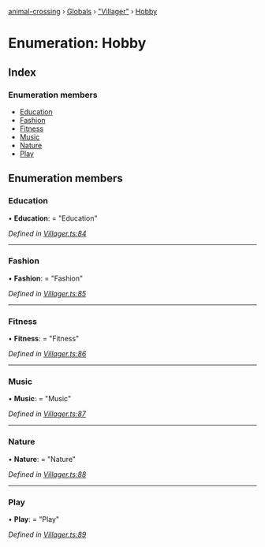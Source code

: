 [animal-crossing](../README.md) › [Globals](../globals.md) › ["Villager"](../modules/_villager_.md) › [Hobby](_villager_.hobby.md)

# Enumeration: Hobby

## Index

### Enumeration members

* [Education](_villager_.hobby.md#education)
* [Fashion](_villager_.hobby.md#fashion)
* [Fitness](_villager_.hobby.md#fitness)
* [Music](_villager_.hobby.md#music)
* [Nature](_villager_.hobby.md#nature)
* [Play](_villager_.hobby.md#play)

## Enumeration members

###  Education

• **Education**: = "Education"

*Defined in [Villager.ts:84](https://github.com/Norviah/animal-crossing/blob/09a17bd/module/types/Villager.ts#L84)*

___

###  Fashion

• **Fashion**: = "Fashion"

*Defined in [Villager.ts:85](https://github.com/Norviah/animal-crossing/blob/09a17bd/module/types/Villager.ts#L85)*

___

###  Fitness

• **Fitness**: = "Fitness"

*Defined in [Villager.ts:86](https://github.com/Norviah/animal-crossing/blob/09a17bd/module/types/Villager.ts#L86)*

___

###  Music

• **Music**: = "Music"

*Defined in [Villager.ts:87](https://github.com/Norviah/animal-crossing/blob/09a17bd/module/types/Villager.ts#L87)*

___

###  Nature

• **Nature**: = "Nature"

*Defined in [Villager.ts:88](https://github.com/Norviah/animal-crossing/blob/09a17bd/module/types/Villager.ts#L88)*

___

###  Play

• **Play**: = "Play"

*Defined in [Villager.ts:89](https://github.com/Norviah/animal-crossing/blob/09a17bd/module/types/Villager.ts#L89)*
